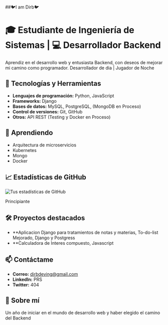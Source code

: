 ##🐦I am Dirb🐦

# 🎓 Estudiante de Ingeniería de Sistemas | 💻 Desarrollador Backend

Aprendiz en el desarrollo web y entusiasta Backend, con deseos de mejorar mi camino como programador.
Desarrollador de dia | Jugador de Noche

## 🚀 Tecnologías y Herramientas

- **Lenguajes de programación:** Python, JavaScript
- **Frameworks:** Django
- **Bases de datos:** MySQL, PostgreSQL, (MongoDB en Proceso)
- **Control de versiones:** Git, GitHub
- **Otros:** API REST (Testing y Docker en Proceso)

## 🌱 Aprendiendo

- Arquitectura de microservicios
- Kubernetes
- Mongo
- Docker

## 📈 Estadísticas de GitHub

![Tus estadísticas de GitHub](https://github-readme-stats.vercel.app/api?username=dirb-oc&show_icons=true&theme=radical)

Principiante

## 🛠️ Proyectos destacados

- **Aplicacion Django para tratamientos de notas y materias, To-do-list Mejorado, Django y Postgress
- **Calculadora de Interes compuesto, Javascript

## 📫 Contáctame

- **Correo:** dirbdeving@gmail.com
- **LinkedIn:** PRS
- **Twitter:** 404

## 📝 Sobre mí

Un año de iniciar en el mundo de desarrollo web y haber elegido el camino del Backend
